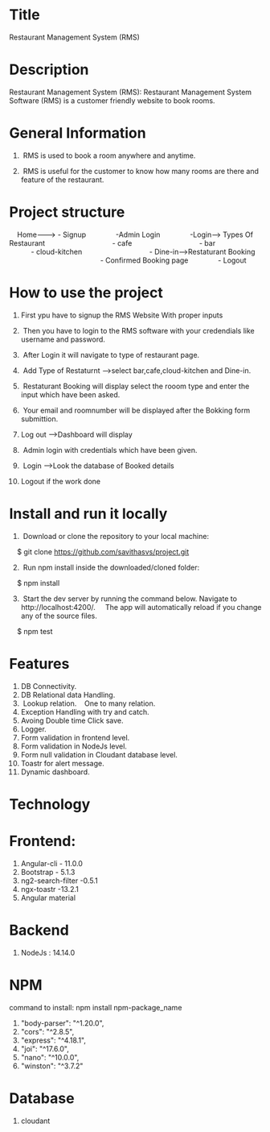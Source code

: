 # Title

Restaurant Management System (RMS)

# Description

Restaurant Management System (RMS):
Restaurant Management System Software (RMS) is a customer friendly website to book rooms.

# General Information

1.  RMS is used to book a room anywhere and anytime.

2.  RMS is useful for the customer to know how many rooms are there and feature of the restaurant.

# Project structure

    Home---> - Signup
              -Admin Login
              -Login--> Types Of Restaurant
                                 - cafe
                                 - bar
                                 - cloud-kitchen
                                 - Dine-in-->Restaturant Booking
                                 
              - Confirmed Booking page
              - Logout

# How to use the project
1.  First ypu have to signup the RMS Website With proper inputs
 
2.  Then you have to login to the RMS software with your credendials like username and password.

3.  After Login it will navigate to type of restaurant page.

4.  Add Type of Restaturnt -->select bar,cafe,cloud-kitchen and Dine-in. 

5.  Restaturant Booking will display select the rooom type and enter the input which have been asked.

6.  Your email and roomnumber will be displayed after the Bokking form submittion.

7. Log out -->Dashboard will display

8.  Admin login with credentials which have been given.

9.  Login -->Look the database of Booked details
 
10. Logout if the work done


# Install and run it locally

1.  Download or clone the repository to your local machine:

    $ git clone https://github.com/savithasvs/project.git

2.  Run npm install inside the downloaded/cloned folder:

    $ npm install

3.  Start the dev server by running the command below. Navigate to http://localhost:4200/.
    The app will automatically reload if you change any of the source files.

    $ npm test

# Features

1. DB Connectivity.
2. DB Relational data Handling.
3.  Lookup relation.
   One to many relation.
4. Exception Handling with try and catch.
5. Avoing Double time Click save.
6. Logger.
7. Form validation in frontend level.
8. Form validation in NodeJs level.
9. Form null validation in Cloudant database level.
10. Toastr for alert message.
11. Dynamic dashboard.

# Technology

# Frontend:

1. Angular-cli - 11.0.0
2. Bootstrap - 5.1.3
3. ng2-search-filter -0.5.1
4. ngx-toastr -13.2.1
5. Angular material

# Backend

1. NodeJs : 14.14.0

# NPM

command to install: npm install npm-package_name

1. "body-parser": "^1.20.0",
2. "cors": "^2.8.5",
3. "express": "^4.18.1",
4. "joi": "^17.6.0",
5. "nano": "^10.0.0",
6. "winston": "^3.7.2"

# Database

1. cloudant

